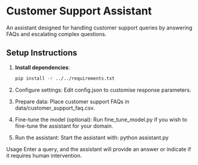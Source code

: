 # Customer Support Assistant

An assistant designed for handling customer support queries by answering FAQs and escalating complex questions.

## Setup Instructions

1. **Install dependencies**:
   ```bash
   pip install -r ../../requirements.txt

2.  Configure settings: Edit config.json to customise response parameters.

3.  Prepare data: Place customer support FAQs in data/customer_support_faq.csv.

4.  Fine-tune the model (optional): Run fine_tune_model.py if you wish to fine-tune the assistant for your domain.

5.  Run the assistant: Start the assistant with:
 python assistant.py

 Usage
Enter a query, and the assistant will provide an answer or indicate if it requires human intervention.
